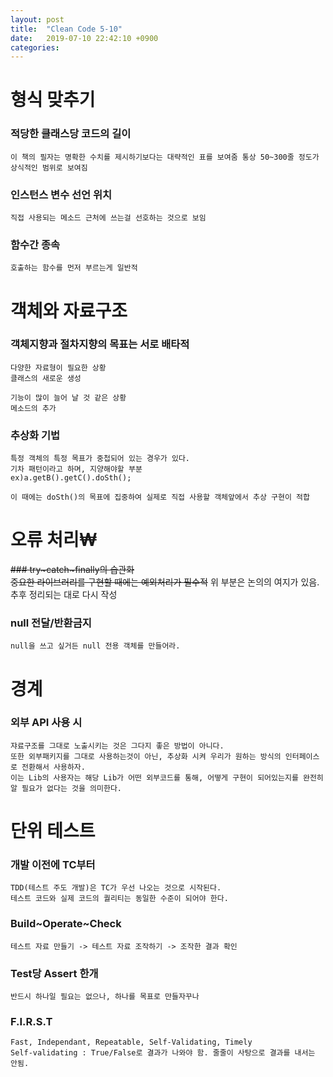 ```yaml
---
layout: post
title:  "Clean Code 5-10"
date:   2019-07-10 22:42:10 +0900
categories: 
---
```

# 형식 맞추기
### 적당한 클래스당 코드의 길이
~~~
이 책의 필자는 명확한 수치를 제시하기보다는 대략적인 표를 보여줌 통상 50~300줄 정도가 상식적인 범위로 보여짐
~~~

### 인스턴스 변수 선언 위치
~~~
직접 사용되는 메소드 근처에 쓰는걸 선호하는 것으로 보임
~~~

### 함수간 종속
~~~ 
호출하는 함수를 먼저 부르는게 일반적
~~~

# 객체와 자료구조
### 객체지향과 절차지향의 목표는 서로 배타적
~~~
다양한 자료형이 필요한 상황
클래스의 새로운 생성

기능이 많이 늘어 날 것 같은 상황
메소드의 추가
~~~

### 추상화 기법
~~~
특정 객체의 특정 목표가 중첩되어 있는 경우가 있다. 
기차 패턴이라고 하며, 지양해야할 부분 
ex)a.getB().getC().doSth();

이 때에는 doSth()의 목표에 집중하여 실제로 직접 사용할 객체앞에서 추상 구현이 적합
~~~

# 오류 처리₩
~~### try~catch~finally의 습관화~~  
~~중요한 라이브러리를 구현할 때에는 예외처리가 필수적~~
위 부분은 논의의 여지가 있음. 추후 정리되는 대로 다시 작성

### null 전달/반환금지
~~~
null을 쓰고 싶거든 null 전용 객체를 만들어라.
~~~

# 경계
### 외부 API 사용 시
~~~
쟈료구조를 그대로 노출시키는 것은 그다지 좋은 방법이 아니다.
또한 외부패키지를 그대로 사용하는것이 아닌, 추상화 시켜 우리가 원하는 방식의 인터페이스로 전환해서 사용하자.
이는 Lib의 사용자는 해당 Lib가 어떤 외부코드를 통해, 어떻게 구현이 되어있는지를 완전히 알 필요가 없다는 것을 의미한다.
~~~

# 단위 테스트
### 개발 이전에 TC부터
~~~
TDD(테스트 주도 개발)은 TC가 우선 나오는 것으로 시작된다. 
테스트 코드와 실제 코드의 퀄리티는 동일한 수준이 되어야 한다.
~~~
### Build~Operate~Check
~~~
테스트 자료 만들기 -> 테스트 자료 조작하기 -> 조작한 결과 확인
~~~

### Test당 Assert 한개
~~~
반드시 하나일 필요는 없으나, 하나를 목표로 만들자꾸나
~~~

### F.I.R.S.T
~~~
Fast, Independant, Repeatable, Self-Validating, Timely
Self-validating : True/False로 결과가 나와야 함. 줄줄이 사탕으로 결과를 내서는 안됨.
~~~